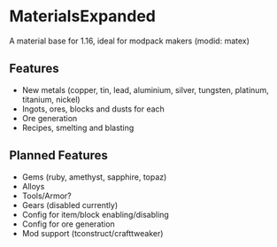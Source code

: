# MaterialsExpanded
A material base for 1.16, ideal for modpack makers (modid: matex)

## Features
- New metals (copper, tin, lead, aluminium, silver, tungsten, platinum, titanium, nickel)
- Ingots, ores, blocks and dusts for each
- Ore generation
- Recipes, smelting and blasting

## Planned Features
- Gems (ruby, amethyst, sapphire, topaz)
- Alloys
- Tools/Armor?
- Gears (disabled currently)
- Config for item/block enabling/disabling
- Config for ore generation
- Mod support (tconstruct/crafttweaker)
